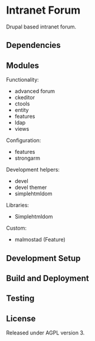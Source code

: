 # Intranet Forum

Drupal based intranet forum.

## Dependencies

## Modules

Functionality:
* advanced forum
* ckeditor
* ctools
* entity
* features
* ldap
* views

Configuration:
* features
* strongarm

Development helpers:
* devel
* devel themer
* simplehtmldom

Libraries:
* Simplehtmldom

Custom:
* malmostad (Feature)

## Development Setup

## Build and Deployment

## Testing

## License

Released under AGPL version 3.
